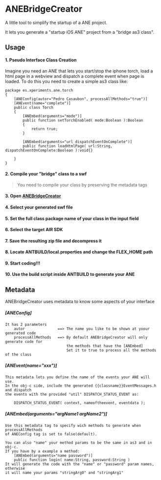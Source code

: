 # ANEBridgeCreator

A little tool to simplify the startup of a ANE project.

It lets you generate a "startup iOS ANE" project from a "bridge as3 class".

## Usage

#### 1. Pseudo Interface Class Creation
Imagine you need an ANE that lets you start/stop the iphone torch, load a html page in a webview and dispatch a complete event when page is loaded. To do this you need to create a simple as3 class like:

    package es.xperiments.ane.torch
    {
        [ANEConfig(autor="Pedro Casaubon", processAllMethods="true")]
        [ANEvent(name="complete")]
        public class Torch
    	{
    		[ANEmbed(arguments="mode")]
    		public function setTorchEnabled( mode:Boolean ):Boolean
    		{
    			return true;
    		}
            
        	[ANEmbed(arguments="url dispatchEventOnComplete")]
    		public function loadHtmlPage( url:String, dispatchEventOnComplete:Boolean ):void{}
            
    	}
    }

#### 2. Compile your "bridge" class to a swf

> You need to compile your class by preserving the metadata tags

#### 3. Open [ANEBridgeCreator](http://www.xperiments.es/ANEBridgeCreator/ANEBridgeCreator.html)

#### 4. Select your generated swf file

#### 5. Set the full class package name of your class in the input field

#### 6. Select the target AIR SDK

#### 7. Save the resulting zip file and decompress it

#### 8. Locate ANTBUILD/local.properties and change the FLEX_HOME path

#### 9. Start coding!!!

#### 10. Use the build script inside ANTBUILD to generate your ANE

## Metadata

ANEBridgeCreator uses metadata to know some aspects of your interface

##### [ANEConfig]
    It has 2 parameters
        autor               ==> The name you like to be shown at yoour generated code
        processAllMethods   ==> By default ANEBridgeCreator will only generate code for
                                the methods that have the [ANEmbed]
                                Set it to true to process all the methods of the class

##### [ANEvent(name="xxx")]
    This metadata lets you define the name of the events your ANE will use.
    In the obj-c side, include the generated {{classname}}EventMessages.h and dispatch
    the events with the provided "util" DISPATCH_STATUS_EVENT as:
        
        DISPATCH_STATUS_EVENT( context, nameoftheevent, eventdata );
        
##### [ANEmbed(arguments="argName1 argName2")]       
    Use this metadata tag to specify wich methods to generate when processAllMethods
    of ANEConfig tag is set to false(default).
    
    You can also "name" your method params to be the same in as3 and in obj-c.
    If you have by a example a method:
        [ANEmbed(arguments="name password")] 
        public function login( name:String, password:String )
    It will generate the code with the "name" or "password" param names, otherwise
    it will name your params "stringArg0" and "stringArg1"
    
